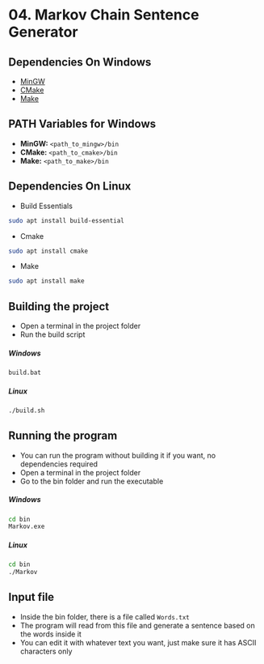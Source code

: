 # 04. Markov Chain Sentence Generator

## Dependencies On Windows

- [MinGW](https://www.mingw-w64.org/downloads/)
- [CMake](https://cmake.org/download/)
- [Make](http://gnuwin32.sourceforge.net/packages/make.htm)

## PATH Variables for Windows

- **MinGW:** `<path_to_mingw>/bin`
- **CMake:** `<path_to_cmake>/bin`
- **Make:** `<path_to_make>/bin`

## Dependencies On Linux

- Build Essentials
```bash
sudo apt install build-essential
```
- Cmake
```bash
sudo apt install cmake
```
- Make
```bash
sudo apt install make
```

## Building the project
- Open a terminal in the project folder
- Run the build script
##### Windows
```bash
build.bat
```

##### Linux
```bash
./build.sh
```

## Running the program
- You can run the program without building it if you want, no dependencies required
- Open a terminal in the project folder
- Go to the bin folder and run the executable
##### Windows
```bash
cd bin
Markov.exe
```

##### Linux
```bash
cd bin
./Markov
```

## Input file
- Inside the bin folder, there is a file called ```Words.txt```
- The program will read from this file and generate a sentence based on the words inside it
- You can edit it with whatever text you want, just make sure it has ASCII characters only